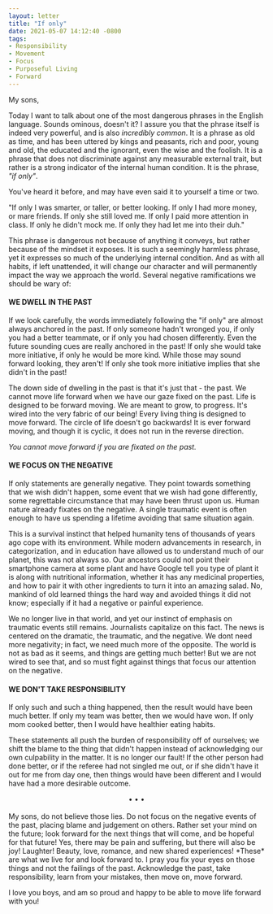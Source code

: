 ```yaml
---
layout: letter
title: "If only"
date: 2021-05-07 14:12:40 -0800
tags:
- Responsibility
- Movement
- Focus
- Purposeful Living
- Forward
---
```


My sons,

Today I want to talk about one of the most dangerous phrases in the English language. Sounds ominous, doesn't it? I assure you that the phrase itself is indeed very powerful, and is also *incredibly common*. It is a phrase as old as time, and has been uttered by kings and peasants, rich and poor, young and old, the educated and the ignorant, even the wise and the foolish. It is a phrase that does not discriminate against any measurable external trait, but rather is a strong indicator of the internal human condition. It is the phrase, *"if only"*.

You've heard it before, and may have even said it to yourself a time or two.

"If only I was smarter, or taller, or better looking.
If only I had more money, or mare friends.
If only she still loved me.
If only I paid more attention in class.
If only he didn't mock me.
If only they had let me into their duh."

This phrase is dangerous not because of anything it conveys, but rather because of the mindset it exposes. It is such a seemingly harmless phrase, yet it expresses so much of the underlying internal condition. And as with all habits, if left unattended, it will change our character and will permanently impact the way we approach the world. Several negative ramifications we should be wary of:

#### WE DWELL IN THE PAST
If we look carefully, the words immediately following the "if only" are almost always anchored in the past. If only someone hadn't wronged you, if only you had a better teammate, or if only you had chosen differently. Even the future sounding cues are really anchored in the past! If only she would take more initiative, if only he would be more kind. While those may sound forward looking, they aren't! If only she took more initiative implies that she didn't in the past!

The down side of dwelling in the past is that it's just that - the past. We cannot move life forward when we have our gaze fixed on the past. Life is designed to be forward moving. We are meant to grow, to progress. It's wired into the very fabric of our being! Every living thing is designed to move forward. The circle of life doesn't go backwards! It is ever forward moving, and though it is cyclic, it does not run in the reverse direction.

*You cannot move forward if you are fixated on the past.*

#### WE FOCUS ON THE NEGATIVE
If only statements are generally negative. They point towards something that we wish didn't happen, some event that we wish had gone differently, some regrettable circumstance that may have been thrust upon us. Human nature already fixates on the negative. A single traumatic event is often enough to have us spending a lifetime avoiding that same situation again.

This is a survival instinct that helped humanity tens of thousands of years ago cope with its environment. While modern advancements in research, in categorization, and in education have allowed us to understand much of our planet, this was not always so. Our ancestors could not point their smartphone camera at some plant and have Google tell you type of plant it is along with nutritional information, whether it has any medicinal properties, and how to pair it with other ingredients to turn it into an amazing salad. No, mankind of old learned things the hard way and avoided things it did not know; especially if it had a negative or painful experience.

We no longer live in that world, and yet our instinct of emphasis on traumatic events still remains. Journalists capitalize on this fact. The news is centered on the dramatic, the traumatic, and the negative. We dont need more negativity; in fact, we need much more of the opposite. The world is not as bad as it seems, and things are getting much better! But we are not wired to see that, and so must fight against things that focus our attention on the negative.

#### WE DON'T TAKE RESPONSIBILITY
If only such and such a thing happened, then the result would have been much better. If only my team was better, then we would have won. If only mom cooked better, then I would have healthier eating habits.

These statements all push the burden of responsibility off of ourselves; we shift the blame to the thing that didn't happen instead of acknowledging our own culpability in the matter. It is no longer our fault! If the other person had done better, or if the referee had not singled me out, or if she didn't have it out for me from day one, then things would have been different and I would have had a more desirable outcome.

<center>• • •</center><br>
My sons, do not believe those lies. Do not focus on the negative events of the past, placing blame and judgement on others. Rather set your mind on the future; look forward for the next things that will come, and be hopeful for that future! Yes, there may be pain and suffering, but there will also be joy! Laughter! Beauty, love, romance, and new shared experiences! *These* are what we live for and look forward to. I pray you fix your eyes on those things and not the failings of the past. Acknowledge the past, take responsibility, learn from your mistakes, then move on, move forward.

I love you boys, and am so proud and happy to be able to move life forward with you!
